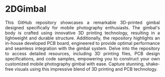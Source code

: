 # 2DGimbal
<p align="justify">This GitHub repository showcases a remarkable 3D-printed gimbal designed specifically for mobile photography enthusiasts. The gimbal's body is crafted using innovative 3D printing technology, resulting in a lightweight and durable structure. Additionally, the repository highlights an in-house developed PCB board, engineered to provide optimal performance and seamless integration with the gimbal system. Delve into the repository to access detailed resources, including 3D printing files, PCB design specifications, and code samples, empowering you to construct your own customized mobile photography gimbal with ease. Capture stunning, shake-free visuals using this impressive blend of 3D printing and PCB technology.</p>
